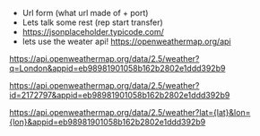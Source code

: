 - Url form (what url made of + port)
- Lets talk some rest (rep start transfer) 
- https://jsonplaceholder.typicode.com/
- lets use the weater api! https://openweathermap.org/api
  

https://api.openweathermap.org/data/2.5/weather?q=London&appid=eb98981901058b162b2802e1ddd392b9

https://api.openweathermap.org/data/2.5/weather?id=2172797&appid=eb98981901058b162b2802e1ddd392b9

https://api.openweathermap.org/data/2.5/weather?lat={lat}&lon={lon}&appid=eb98981901058b162b2802e1ddd392b9
